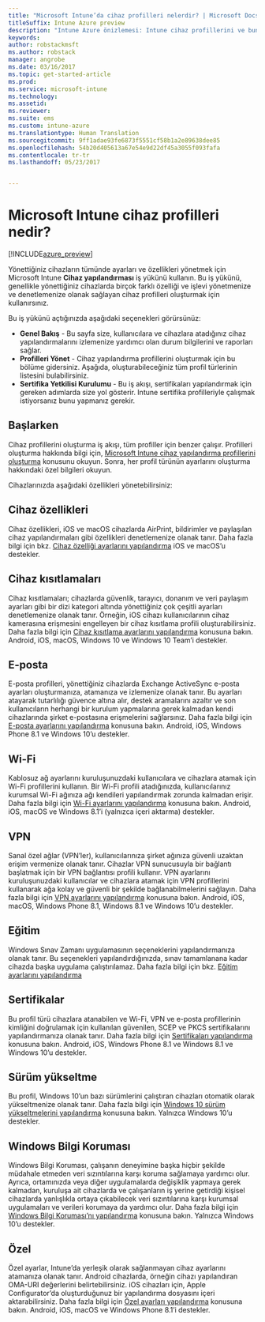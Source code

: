 ```yaml
---
title: "Microsoft Intune’da cihaz profilleri nelerdir? | Microsoft Docs"
titleSuffix: Intune Azure preview
description: "Intune Azure önizlemesi: Intune cihaz profillerini ve bunların şirketinizdeki cihazların yönetilmesine ve korunmasına nasıl yardımcı olabileceğini öğrenin."
keywords: 
author: robstackmsft
ms.author: robstack
manager: angrobe
ms.date: 03/16/2017
ms.topic: get-started-article
ms.prod: 
ms.service: microsoft-intune
ms.technology: 
ms.assetid: 
ms.reviewer: 
ms.suite: ems
ms.custom: intune-azure
ms.translationtype: Human Translation
ms.sourcegitcommit: 9ff1adae93fe6873f5551cf58b1a2e89638dee85
ms.openlocfilehash: 54b20d405613a67e54e9d22df45a3055f093fafa
ms.contentlocale: tr-tr
ms.lasthandoff: 05/23/2017


---
```


# <a name="what-are-microsoft-intune-device-profiles"></a>Microsoft Intune cihaz profilleri nedir?

[!INCLUDE[azure_preview](./includes/azure_preview.md)]

Yönettiğiniz cihazların tümünde ayarları ve özellikleri yönetmek için Microsoft Intune **Cihaz yapılandırması** iş yükünü kullanın. Bu iş yükünü, genellikle yönettiğiniz cihazlarda birçok farklı özelliği ve işlevi yönetmenize ve denetlemenize olanak sağlayan cihaz profilleri oluşturmak için kullanırsınız.

Bu iş yükünü açtığınızda aşağıdaki seçenekleri görürsünüz:

- **Genel Bakış** - Bu sayfa size, kullanıcılara ve cihazlara atadığınız cihaz yapılandırmalarını izlemenize yardımcı olan durum bilgilerini ve raporları sağlar.
- **Profilleri Yönet** - Cihaz yapılandırma profillerini oluşturmak için bu bölüme gidersiniz. Aşağıda, oluşturabileceğiniz tüm profil türlerinin listesini bulabilirsiniz.
- **Sertifika Yetkilisi Kurulumu** - Bu iş akışı, sertifikaları yapılandırmak için gereken adımlarda size yol gösterir. Intune sertifika profilleriyle çalışmak istiyorsanız bunu yapmanız gerekir.

## <a name="getting-started"></a>Başlarken

Cihaz profillerini oluşturma iş akışı, tüm profiller için benzer çalışır. Profilleri oluşturma hakkında bilgi için, [Microsoft Intune cihaz yapılandırma profillerini oluşturma](device-profile-create.md) konusunu okuyun. Sonra, her profil türünün ayarlarını oluşturma hakkındaki özel bilgileri okuyun.

Cihazlarınızda aşağıdaki özellikleri yönetebilirsiniz:

## <a name="device-features"></a>Cihaz özellikleri

Cihaz özellikleri, iOS ve macOS cihazlarda AirPrint, bildirimler ve paylaşılan cihaz yapılandırmaları gibi özellikleri denetlemenize olanak tanır.
Daha fazla bilgi için bkz. [Cihaz özelliği ayarlarını yapılandırma](device-features-configure.md) iOS ve macOS’u destekler.

## <a name="device-restrictions"></a>Cihaz kısıtlamaları
Cihaz kısıtlamaları; cihazlarda güvenlik, tarayıcı, donanım ve veri paylaşım ayarları gibi bir dizi kategori altında yönettiğiniz çok çeşitli ayarları denetlemenize olanak tanır. Örneğin, iOS cihazı kullanıcılarının cihaz kamerasına erişmesini engelleyen bir cihaz kısıtlama profili oluşturabilirsiniz.
Daha fazla bilgi için [Cihaz kısıtlama ayarlarını yapılandırma](device-restrictions-configure.md) konusuna bakın. Android, iOS, macOS, Windows 10 ve Windows 10 Team’i destekler.

## <a name="email"></a>E-posta
E-posta profilleri, yönettiğiniz cihazlarda Exchange ActiveSync e-posta ayarları oluşturmanıza, atamanıza ve izlemenize olanak tanır. Bu ayarları atayarak tutarlılığı güvence altına alır, destek aramalarını azaltır ve son kullanıcıların herhangi bir kurulum yapmalarına gerek kalmadan kendi cihazlarında şirket e-postasına erişmelerini sağlarsınız.
Daha fazla bilgi için [E-posta ayarlarını yapılandırma](email-settings-configure.md) konusuna bakın. Android, iOS, Windows Phone 8.1 ve Windows 10’u destekler.

## <a name="wi-fi"></a>Wi-Fi
Kablosuz ağ ayarlarını kuruluşunuzdaki kullanıcılara ve cihazlara atamak için Wi-Fi profillerini kullanın. Bir Wi-Fi profili atadığınızda, kullanıcılarınız kurumsal Wi-Fi ağınıza ağı kendileri yapılandırmak zorunda kalmadan erişir.
Daha fazla bilgi için [Wi-Fi ayarlarını yapılandırma](wi-fi-settings-configure.md) konusuna bakın. Android, iOS, macOS ve Windows 8.1’i (yalnızca içeri aktarma) destekler.

## <a name="vpn"></a>VPN
Sanal özel ağlar (VPN’ler), kullanıcılarınıza şirket ağınıza güvenli uzaktan erişim vermenize olanak tanır. Cihazlar VPN sunucusuyla bir bağlantı başlatmak için bir VPN bağlantısı profili kullanır. VPN ayarlarını kuruluşunuzdaki kullanıcılar ve cihazlara atamak için VPN profillerini kullanarak ağa kolay ve güvenli bir şekilde bağlanabilmelerini sağlayın.
Daha fazla bilgi için [VPN ayarlarını yapılandırma](vpn-settings-configure.md) konusuna bakın.
Android, iOS, macOS, Windows Phone 8.1, Windows 8.1 ve Windows 10’u destekler.

## <a name="education"></a>Eğitim
Windows Sınav Zamanı uygulamasının seçeneklerini yapılandırmanıza olanak tanır. Bu seçenekleri yapılandırdığınızda, sınav tamamlanana kadar cihazda başka uygulama çalıştırılamaz.
Daha fazla bilgi için bkz. [Eğitim ayarlarını yapılandırma](education-settings-configure.md)

## <a name="certificates"></a>Sertifikalar
Bu profil türü cihazlara atanabilen ve Wi-Fi, VPN ve e-posta profillerinin kimliğini doğrulamak için kullanılan güvenilen, SCEP ve PKCS sertifikalarını yapılandırmanıza olanak tanır.
Daha fazla bilgi için [Sertifikaları yapılandırma](certificates-configure.md) konusuna bakın. Android, iOS, Windows Phone 8.1 ve Windows 8.1 ve Windows 10’u destekler.

## <a name="edition-upgrade"></a>Sürüm yükseltme
Bu profil, Windows 10’un bazı sürümlerini çalıştıran cihazları otomatik olarak yükseltmenize olanak tanır. Daha fazla bilgi için [Windows 10 sürüm yükseltmelerini yapılandırma](edition-upgrade-configure-windows-10.md) konusuna bakın. Yalnızca Windows 10’u destekler.

## <a name="windows-information-protection"></a>Windows Bilgi Koruması
Windows Bilgi Koruması, çalışanın deneyimine başka hiçbir şekilde müdahale etmeden veri sızıntılarına karşı koruma sağlamaya yardımcı olur. Ayrıca, ortamınızda veya diğer uygulamalarda değişiklik yapmaya gerek kalmadan, kuruluşa ait cihazlarda ve çalışanların iş yerine getirdiği kişisel cihazlarda yanlışlıkla ortaya çıkabilecek veri sızıntılarına karşı kurumsal uygulamaları ve verileri korumaya da yardımcı olur.
Daha fazla bilgi için [Windows Bilgi Koruması’nı yapılandırma](windows-information-protection-configure.md) konusuna bakın. Yalnızca Windows 10’u destekler.

## <a name="custom"></a>Özel
Özel ayarlar, Intune’da yerleşik olarak sağlanmayan cihaz ayarlarını atamanıza olanak tanır. Android cihazlarda, örneğin cihazı yapılandıran OMA-URI değerlerini belirtebilirsiniz. iOS cihazları için, Apple Configurator’da oluşturduğunuz bir yapılandırma dosyasını içeri aktarabilirsiniz.
Daha fazla bilgi için [Özel ayarları yapılandırma](custom-settings-configure.md) konusuna bakın. Android, iOS, macOS ve Windows Phone 8.1’i destekler.

